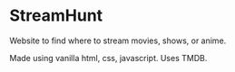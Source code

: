 # StreamHunt
Website to find where to stream movies, shows, or anime.

Made using vanilla html, css, javascript.
Uses TMDB.
